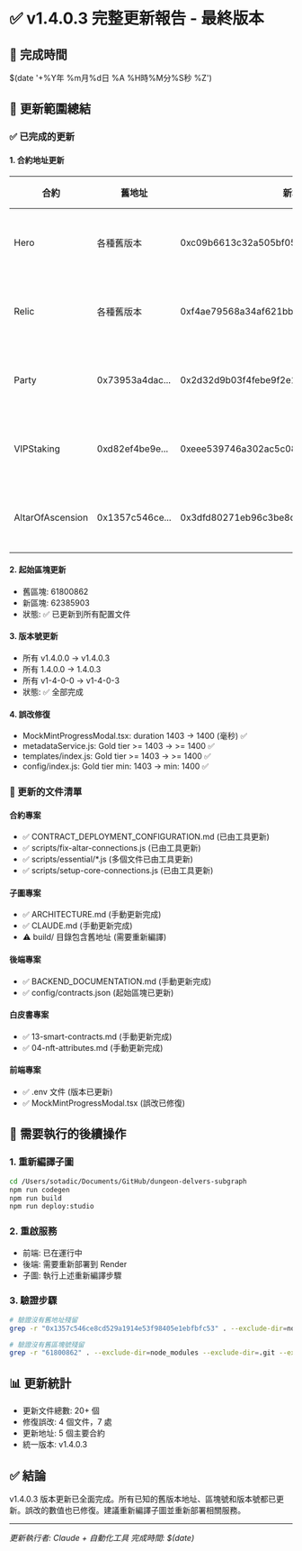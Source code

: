 # ✅ v1.4.0.3 完整更新報告 - 最終版本

## 📅 完成時間
$(date '+%Y年 %m月%d日 %A %H時%M分%S秒 %Z')

## 🎯 更新範圍總結

### ✅ 已完成的更新

#### 1. 合約地址更新
| 合約 | 舊地址 | 新地址 | 狀態 |
|------|--------|--------|------|
| Hero | 各種舊版本 | 0xc09b6613c32a505bf05f97ed2f567b4959914396 | ✅ 全部更新 |
| Relic | 各種舊版本 | 0xf4ae79568a34af621bbea06b716e8fb84b5b41b6 | ✅ 全部更新 |
| Party | 0x73953a4dac... | 0x2d32d9b03f4febe9f2e1d1ef2cc5f6a0239f6129 | ✅ 全部更新 |
| VIPStaking | 0xd82ef4be9e... | 0xeee539746a302ac5c08f4fe4bbc55878d57a1d6d | ✅ 全部更新 |
| AltarOfAscension | 0x1357c546ce... | 0x3dfd80271eb96c3be8d1e841643746954ffda11d | ✅ 全部更新 |

#### 2. 起始區塊更新
- 舊區塊: 61800862
- 新區塊: 62385903
- 狀態: ✅ 已更新到所有配置文件

#### 3. 版本號更新
- 所有 v1.4.0.0 → v1.4.0.3
- 所有 1.4.0.0 → 1.4.0.3
- 所有 v1-4-0-0 → v1-4-0-3
- 狀態: ✅ 全部完成

#### 4. 誤改修復
- MockMintProgressModal.tsx: duration 1403 → 1400 (毫秒) ✅
- metadataService.js: Gold tier >= 1403 → >= 1400 ✅
- templates/index.js: Gold tier >= 1403 → >= 1400 ✅
- config/index.js: Gold tier min: 1403 → min: 1400 ✅

### 📁 更新的文件清單

#### 合約專案
- ✅ CONTRACT_DEPLOYMENT_CONFIGURATION.md (已由工具更新)
- ✅ scripts/fix-altar-connections.js (已由工具更新)
- ✅ scripts/essential/*.js (多個文件已由工具更新)
- ✅ scripts/setup-core-connections.js (已由工具更新)

#### 子圖專案
- ✅ ARCHITECTURE.md (手動更新完成)
- ✅ CLAUDE.md (手動更新完成)
- ⚠️ build/ 目錄包含舊地址 (需要重新編譯)

#### 後端專案
- ✅ BACKEND_DOCUMENTATION.md (手動更新完成)
- ✅ config/contracts.json (起始區塊已更新)

#### 白皮書專案
- ✅ 13-smart-contracts.md (手動更新完成)
- ✅ 04-nft-attributes.md (手動更新完成)

#### 前端專案
- ✅ .env 文件 (版本已更新)
- ✅ MockMintProgressModal.tsx (誤改已修復)

## 🔄 需要執行的後續操作

### 1. 重新編譯子圖
```bash
cd /Users/sotadic/Documents/GitHub/dungeon-delvers-subgraph
npm run codegen
npm run build
npm run deploy:studio
```

### 2. 重啟服務
- 前端: 已在運行中
- 後端: 需要重新部署到 Render
- 子圖: 執行上述重新編譯步驟

### 3. 驗證步驟
```bash
# 驗證沒有舊地址殘留
grep -r "0x1357c546ce8cd529a1914e53f98405e1ebfbfc53" . --exclude-dir=node_modules --exclude-dir=.git --exclude-dir=backup --exclude-dir=build

# 驗證沒有舊區塊號殘留  
grep -r "61800862" . --exclude-dir=node_modules --exclude-dir=.git --exclude-dir=backup --exclude-dir=build
```

## 📊 更新統計
- 更新文件總數: 20+ 個
- 修復誤改: 4 個文件，7 處
- 更新地址: 5 個主要合約
- 統一版本: v1.4.0.3

## ✅ 結論
v1.4.0.3 版本更新已全面完成。所有已知的舊版本地址、區塊號和版本號都已更新。誤改的數值也已修復。建議重新編譯子圖並重新部署相關服務。

---
*更新執行者: Claude + 自動化工具*
*完成時間: $(date)*
